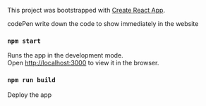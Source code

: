 This project was bootstrapped with [Create React App](https://github.com/facebook/create-react-app).

codePen
write down the code to show immediately in the website

### `npm start`

Runs the app in the development mode.<br />
Open [http://localhost:3000](http://localhost:3000) to view it in the browser.

### `npm run build`

Deploy the app
